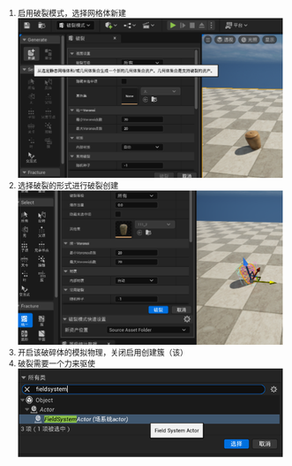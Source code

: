 1. 启用破裂模式，选择网格体新建
![输入图片说明](/imgs/2024-08-16/8Unz0P1NZ6ROCftz.png)
2. 选择破裂的形式进行破裂创建
![输入图片说明](/imgs/2024-08-16/0ImhSuaIM7AGS2R4.png)
3. 开启该破碎体的模拟物理，关闭启用创建簇（该）
4. 破裂需要一个力来驱使
![输入图片说明](/imgs/2024-08-16/1njvjYKz2xhYikkA.png)
<!--stackedit_data:
eyJoaXN0b3J5IjpbODAxNDg2MTAxLC0xMzEyNTQ5NTQwXX0=
-->